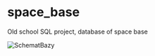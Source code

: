 # space_base




Old school SQL project, database of space base

![SchematBazy](https://github.com/user-attachments/assets/870c5c55-27e4-47ec-8148-f33fe4a37d6d)
